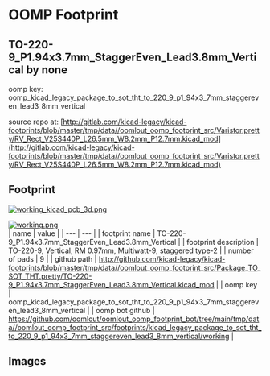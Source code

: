 # OOMP Footprint  
## TO-220-9_P1.94x3.7mm_StaggerEven_Lead3.8mm_Vertical  by none  
  
oomp key: oomp_kicad_legacy_package_to_sot_tht_to_220_9_p1_94x3_7mm_staggereven_lead3_8mm_vertical  
  
source repo at: [http://gitlab.com/kicad-legacy/kicad-footprints/blob/master/tmp/data//oomlout_oomp_footprint_src/Varistor.pretty/RV_Rect_V25S440P_L26.5mm_W8.2mm_P12.7mm.kicad_mod](http://gitlab.com/kicad-legacy/kicad-footprints/blob/master/tmp/data//oomlout_oomp_footprint_src/Varistor.pretty/RV_Rect_V25S440P_L26.5mm_W8.2mm_P12.7mm.kicad_mod)  
## Footprint  
  
[![working_kicad_pcb_3d.png](working_kicad_pcb_3d_600.png)](working_kicad_pcb_3d.png)  
  
[![working.png](working_600.png)](working.png)  
| name | value | 
| --- | --- | 
| footprint name | TO-220-9_P1.94x3.7mm_StaggerEven_Lead3.8mm_Vertical | 
| footprint description | TO-220-9, Vertical, RM 0.97mm, Multiwatt-9, staggered type-2 | 
| number of pads | 9 | 
| github path | http://github.com/kicad-legacy/kicad-footprints/blob/master/tmp/data//oomlout_oomp_footprint_src/Package_TO_SOT_THT.pretty/TO-220-9_P1.94x3.7mm_StaggerEven_Lead3.8mm_Vertical.kicad_mod | 
| oomp key | oomp_kicad_legacy_package_to_sot_tht_to_220_9_p1_94x3_7mm_staggereven_lead3_8mm_vertical | 
| oomp bot github | https://github.com/oomlout/oomlout_oomp_footprint_bot/tree/main/tmp/data//oomlout_oomp_footprint_src/footprints/kicad_legacy_package_to_sot_tht_to_220_9_p1_94x3_7mm_staggereven_lead3_8mm_vertical/working | 
## Images  
